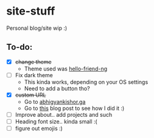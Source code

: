 # site-stuff
Personal blog/site wip :)

## To-do:
* [x] ~~change theme~~
  * Theme used was [hello-friend-ng](https://github.com/rhazdon/hugo-theme-hello-friend-ng)
* [ ] Fix dark theme
  * This kinda works, depending on your OS settings
  * Need to add a button tho?
* [x] ~~custom URL~~
  * Go to [abhigyankishor.ga](www.abhigyankishor.ga)
  * Go to [this]() blog post to see how I did it :)
* [ ] Improve about.. add projects and such
* [ ] Heading font size.. kinda small :(
* [ ] figure out emojis :)
